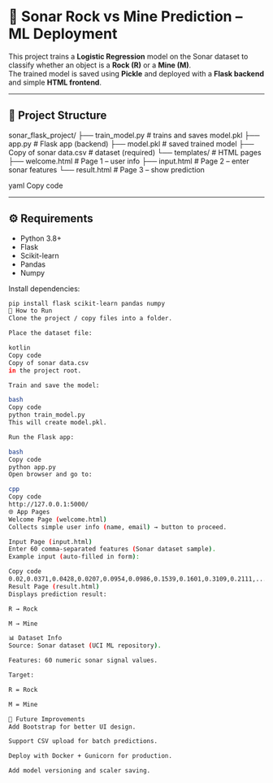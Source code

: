 # 🎯 Sonar Rock vs Mine Prediction – ML Deployment

This project trains a **Logistic Regression** model on the Sonar dataset to classify whether an object is a **Rock (R)** or a **Mine (M)**.  
The trained model is saved using **Pickle** and deployed with a **Flask backend** and simple **HTML frontend**.

---

## 📂 Project Structure
sonar_flask_project/
├── train_model.py # trains and saves model.pkl
├── app.py # Flask app (backend)
├── model.pkl # saved trained model
├── Copy of sonar data.csv # dataset (required)
└── templates/ # HTML pages
├── welcome.html # Page 1 – user info
├── input.html # Page 2 – enter sonar features
└── result.html # Page 3 – show prediction

yaml
Copy code

---

## ⚙️ Requirements
- Python 3.8+
- Flask
- Scikit-learn
- Pandas
- Numpy

Install dependencies:

```bash
pip install flask scikit-learn pandas numpy
🚀 How to Run
Clone the project / copy files into a folder.

Place the dataset file:

kotlin
Copy code
Copy of sonar data.csv
in the project root.

Train and save the model:

bash
Copy code
python train_model.py
This will create model.pkl.

Run the Flask app:

bash
Copy code
python app.py
Open browser and go to:

cpp
Copy code
http://127.0.0.1:5000/
🌐 App Pages
Welcome Page (welcome.html)
Collects simple user info (name, email) → button to proceed.

Input Page (input.html)
Enter 60 comma-separated features (Sonar dataset sample).
Example input (auto-filled in form):

Copy code
0.02,0.0371,0.0428,0.0207,0.0954,0.0986,0.1539,0.1601,0.3109,0.2111,...
Result Page (result.html)
Displays prediction result:

R → Rock

M → Mine

📊 Dataset Info
Source: Sonar dataset (UCI ML repository).

Features: 60 numeric sonar signal values.

Target:

R = Rock

M = Mine

🔮 Future Improvements
Add Bootstrap for better UI design.

Support CSV upload for batch predictions.

Deploy with Docker + Gunicorn for production.

Add model versioning and scaler saving.


